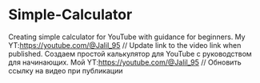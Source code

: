 # Simple-Calculator
Creating simple calculator for YouTube with guidance for beginners. My YT:https://youtube.com/@Jalil_95 // Update link to the video link when published. Создаем простой калькулятор для YouTube с руководством для начинающих. Мой YT:https://youtube.com/@Jalil_95 // Обновить ссылку на видео при публикации
